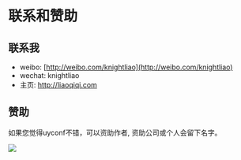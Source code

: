 联系和赞助
========

## 联系我

- weibo: [http://weibo.com/knightliao](http://weibo.com/knightliao)
- wechat: knightliao
- 主页: http://liaoqiqi.com

## 赞助

如果您觉得uyconf不错，可以资助作者, 资助公司或个人会留下名字。

![](http://ww3.sinaimg.cn/bmiddle/60c9620fjw1ergyopdbxpj207i07iaag.jpg)
